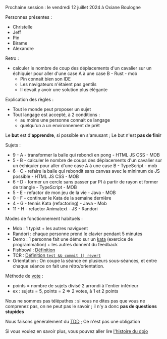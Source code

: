 Prochaine session : le vendredi 12 juillet 2024 à Oxiane Boulogne

Personnes présentes :
- Christelle
- Jeff
- Pin
- Birame
- Alexandre

Retro :
- calculer le nombre de coup des déplacements d'un cavalier sur un échiquier pour aller d'une case A à une case B - Rust - mob
  - Pin connait bien son IDE
  - Les navigateurs n'étaient pas gentils 
  - Il devait y avoir une solution plus élégante 

Explication des règles :
- Tout le monde peut proposer un sujet
- Tout langage est accepté, à 2 conditions :
  - au moins une personne connait ce langage
  - quelqu'un a un environnement de prêt

Le **but** est d'**apprendre**, si possible en s'amusant ;
Le but n'est **pas de finir**

Sujets :
- 9 - A - transformer la balle qui rebondi en pong - HTML JS CSS - MOB
- 5 - B - calculer le nombre de coups des déplacements d'un cavalier sur un échiquier pour aller d'une case A à une case B - TypeScript - mob
- 6 - C - refaire la balle qui rebondit sans canvas avec le minimum de JS possible - HTML JS CSS - MOB
- 6 - D - former un cercle sans passer par PI à partir de rayon et former de triangle - TypeScript - MOB
- 5 - E - refactor de mon jeu de la vie - Java - MOB
- 0 - F - continuer le Kata de la semaine dernière
- 4 - G - tennis Kata (refactoring) - Java - Mob
- 11 - H - refactor Animatext - JS - Randori

Modes de fonctionnement habituels :
- Mob : 1 typist + les autres naviguent
- Randori : chaque personne prend le clavier pendant 5 minutes
- Demo : 1 personne fait une démo sur un [kata] (exercice de programmation) + les autres donnent du feedback
- Fishbowl : [Définition][fishbowl]
- TCR : [Définition `test && commit || revert`][tcr]
- Orientation : On coupe la séance en plusieurs sous-séances,
  et entre chaque séance on fait une rétro/orientation.

Méthode de [vote] :
- points = nombre de sujets divisé 2 arrondi à l'entier inférieur
- ex : sujets = 5, points = 2 => 2 votes, à 1 et 2 points

Nous ne sommes pas télépathes :
si vous ne dites pas que vous ne comprenez pas, on ne peut pas le savoir ;
il n'y a donc **pas de questions stupides**

Nous faisons généralement du [TDD][test_driven_development] ;
Ce n'est pas une obligation

Si vous voulez en savoir plus, vous pouvez aller lire [l'histoire du dojo]

[kata]: https://web.archive.org/web/20040423023001/http://www.pragprog.com/pragdave/Practices/CodeKata.rdoc
[fishbowl]: https://en.wikipedia.org/wiki/Fishbowl_%28conversation%29
[tcr]: https://medium.com/@kentbeck_7670/test-commit-revert-870bbd756864
[vote]: https://emmanuelpaatz.com/dojosurvey
[test_driven_development]: https://fr.wikipedia.org/wiki/Test_driven_development
[l'histoire du dojo]: https://github.com/dojo-developpement-paris/dojo-developpement-paris.github.io/blob/main/history.md
